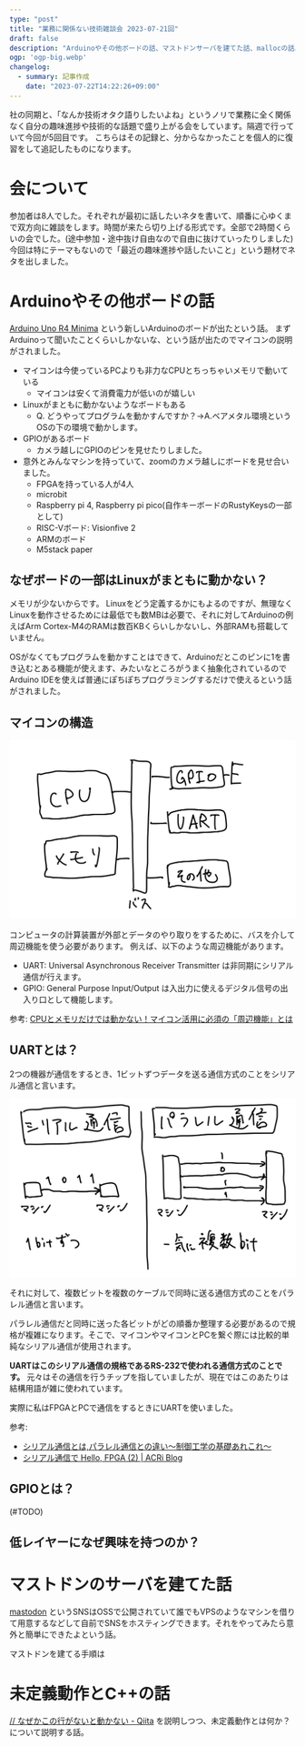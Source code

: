 ```yaml
---
type: "post"
title: "業務に関係ない技術雑談会 2023-07-21回"
draft: false
description: "Arduinoやその他ボードの話、マストドンサーバを建てた話、mallocの話、未定義動作の話"
ogp: 'ogp-big.webp'
changelog:
  - summary: 記事作成
    date: "2023-07-22T14:22:26+09:00"
---
```


<!-- titleは自動で入る -->
社の同期と、「なんか技術オタク語りしたいよね」というノリで業務に全く関係なく自分の趣味進捗や技術的な話題で盛り上がる会をしています。隔週で行っていて今回が5回目です。
こちらはその記録と、分からなかったことを個人的に復習をして追記したものになります。

# 会について

参加者は8人でした。それぞれが最初に話したいネタを書いて、順番に心ゆくまで双方向に雑談をします。時間が来たら切り上げる形式です。全部で2時間くらいの会でした。(途中参加・途中抜け自由なので自由に抜けていったりしました)
今回は特にテーマもないので「最近の趣味進捗や話したいこと」という題材でネタを出しました。

# Arduinoやその他ボードの話

[Arduino Uno R4 Minima](https://www.switch-science.com/products/9000) という新しいArduinoのボードが出たという話。
まずArduinoって聞いたことくらいしかないな、という話が出たのでマイコンの説明がされました。

- マイコンは今使っているPCよりも非力なCPUとちっちゃいメモリで動いている
  - マイコンは安くて消費電力が低いのが嬉しい
- Linuxがまともに動かないようなボードもある
  - Q. どうやってプログラムを動かすんですか？→A.ベアメタル環境というOSの下の環境で動かします。
- GPIOがあるボード
  - カメラ越しにGPIOのピンを見せたりしました。
- 意外とみんなマシンを持っていて、zoomのカメラ越しにボードを見せ合いました。
  - FPGAを持っている人が4人
  - microbit
  - Raspberry pi 4, Raspberry pi pico(自作キーボードのRustyKeysの一部として)
  - RISC-Vボード: Visionfive 2
  - ARMのボード
  - M5stack paper

## なぜボードの一部はLinuxがまともに動かない？

メモリが少ないからです。
Linuxをどう定義するかにもよるのですが、無理なくLinuxを動作させるためには最低でも数MBは必要で、それに対してArduinoの例えばArm Cortex-M4のRAMは数百KBくらいしかないし、外部RAMも搭載していません。

OSがなくてもプログラムを動かすことはできて、Arduinoだとこのピンに1を書き込むとある機能が使えます、みたいなところがうまく抽象化されているのでArduino IDEを使えば普通にぽちぽちプログラミングするだけで使えるという話がされました。

## マイコンの構造

![GPIO](1.jpg)

コンピュータの計算装置が外部とデータのやり取りをするために、バスを介して周辺機能を使う必要があります。
例えば、以下のような周辺機能があります。

- UART: Universal Asynchronous Receiver Transmitter は非同期にシリアル通信が行えます。
- GPIO: General Purpose Input/Output は入出力に使えるデジタル信号の出入り口として機能します。

参考: [CPUとメモリだけでは動かない！マイコン活用に必須の「周辺機能」とは](https://www.renesas.com/jp/ja/support/engineer-school/mcu-programming-peripherals-01-gpio)

## UARTとは？

2つの機器が通信をするとき、1ビットずつデータを送る通信方式のことをシリアル通信と言います。

![comm](2.jpg)

それに対して、複数ビットを複数のケーブルで同時に送る通信方式のことをパラレル通信と言います。

パラレル通信だと同時に送った各ビットがどの順番か整理する必要があるので規格が複雑になります。そこで、マイコンやマイコンとPCを繋ぐ際には比較的単純なシリアル通信が使用されます。

**UARTはこのシリアル通信の規格であるRS-232で使われる通信方式のことです。** 元々はその通信を行うチップを指していましたが、現在ではこのあたりは結構用語が雑に使われています。

実際に私はFPGAとPCで通信をするときにUARTを使いました。

参考:
- [シリアル通信とは,パラレル通信との違い～制御工学の基礎あれこれ～](https://taketake2.com/M44.html)
- [シリアル通信で Hello, FPGA (2) | ACRi Blog](https://www.acri.c.titech.ac.jp/wordpress/archives/660)

## GPIOとは？

(#TODO)

## 低レイヤーになぜ興味を持つのか？

# マストドンのサーバを建てた話

[mastodon](https://joinmastodon.org/ja) というSNSはOSSで公開されていて誰でもVPSのようなマシンを借りて用意するなどして自前でSNSをホスティングできます。それをやってみたら意外と簡単にできたよという話。

マストドンを建てる手順は

# 未定義動作とC++の話

[// なぜかこの行がないと動かない - Qiita](https://qiita.com/BlueRayi/items/996e09ac50880d8c9f53) を説明しつつ、未定義動作とは何か？について説明する話。


